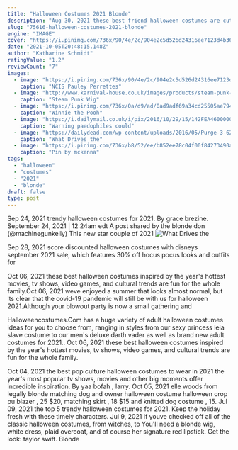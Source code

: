 ```yaml
---
title: "Halloween Costumes 2021 Blonde"
description: "Aug 30, 2021 these best friend halloween costumes are cute and clever ideas for the 2021 holiday. Grab your bff and choose from easy buys to diys."
slug: "75616-halloween-costumes-2021-blonde"
engine: "IMAGE"
cover: "https://i.pinimg.com/736x/90/4e/2c/904e2c5d526d24316ee7123d4b367084.jpg"
date: "2021-10-05T20:48:15.148Z"
author: "Katharine Schmidt"
ratingValue: "1.2"
reviewCount: "7"
images:
  - image: "https://i.pinimg.com/736x/90/4e/2c/904e2c5d526d24316ee7123d4b367084.jpg"
    caption: "NCIS Pauley Perrettes"
  - image: "http://www.karnival-house.co.uk/images/products/steam-punk-wig-with-pigtails--adult-steampunk-costume-wigs22985.jpg"
    caption: "Steam Punk Wig"
  - image: "https://i.pinimg.com/736x/0a/d9/ad/0ad9adf69a34cd25505ae7942c1fad27.jpg"
    caption: "Winnie the Pooh"
  - image: "https://i.dailymail.co.uk/i/pix/2016/10/29/15/142FEA4600000514-0-image-a-44_1477752118970.jpg"
    caption: "Warning paedophiles could"
  - image: "https://dailydead.com/wp-content/uploads/2016/05/Purge-3-620.jpg"
    caption: "What Drives the"
  - image: "https://i.pinimg.com/736x/b8/52/ee/b852ee78c04f00f84273490a27d9c269.jpg"
    caption: "Pin by mckenna"
tags:
  - "halloween"
  - "costumes"
  - "2021"
  - "blonde"
draft: false
type: post
---
```


Sep 24, 2021 trendy halloween costumes for 2021. By grace brezine. September 24, 2021 | 12:24am edt  A post shared by the blonde don (@machinegunkelly) This new star couple of 2021
![What Drives the](https://dailydead.com/wp-content/uploads/2016/05/Purge-3-620.jpg "What Drives the")

Sep 28, 2021 score discounted halloween costumes with disneys september 2021 sale, which features 30% off hocus pocus looks and outfits for
<!--inArticleAds-->

<!--galleryOne-->

Oct 06, 2021 these best halloween costumes inspired by the year's hottest movies, tv shows, video games, and cultural trends are fun for the whole family.Oct 06, 2021 weve enjoyed a summer that looks almost normal, but its clear that the covid-19 pandemic will still be with us for halloween 2021.Although your blowout party is now a small gathering and
<!--inArticleAds-->

<!--galleryTwo-->

Halloweencostumes.Com has a huge variety of adult halloween costumes ideas for you to choose from, ranging in styles from our sexy princess leia slave costume to our men's deluxe darth vader as well as brand new adult costumes for 2021.. Oct 06, 2021 these best halloween costumes inspired by the year's hottest movies, tv shows, video games, and cultural trends are fun for the whole family.
<!--galleryThree-->

Oct 04, 2021 the best pop culture halloween costumes to wear in 2021 the year's most popular tv shows, movies and other big moments offer incredible inspiration. By yaa bofah , larry. Oct 05, 2021 elle woods from legally blonde matching dog and owner halloween costume halloween crop pu blazer , 25  $20, matching skirt , 18  $15 and knitted dog costume , 15. Jul 09, 2021 the top 5 trendy halloween costumes for 2021. Keep the holiday fresh with these timely characters.  Jul 9, 2021 if youve checked off all of the classic halloween costumes, from witches, to You'll need a blonde wig, white dress, plaid overcoat, and of course her signature red lipstick. Get the look: taylor swift. Blonde